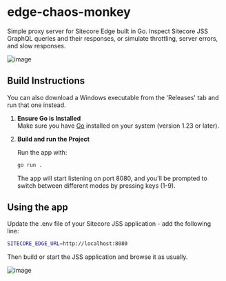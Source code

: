 # edge-chaos-monkey

Simple proxy server for Sitecore Edge built in Go. Inspect Sitecore JSS GraphQL queries and their responses, or simulate throttling, server errors, and slow responses.

![image](https://github.com/user-attachments/assets/4f26110c-cfd6-48b4-ae71-12f2fde96ed2)

## Build Instructions
You can also download a Windows executable from the 'Releases' tab and run that one instead.

1. **Ensure Go is Installed**  
   Make sure you have [Go](https://golang.org/dl/) installed on your system (version 1.23 or later).

2. **Build and run the Project**

   Run the app with:
   ```bash
   go run .
   ```

   The app will start listening on port 8080, and you'll be prompted to switch between different modes by pressing keys (1-9). 

## Using the app

Update the .env file of your Sitecore JSS application - add the following line:

```bash
SITECORE_EDGE_URL=http://localhost:8080
```

Then build or start the JSS application and browse it as usually.

![image](https://github.com/user-attachments/assets/f5ad94b5-c908-4082-9a67-2021b1f7c4c3)
